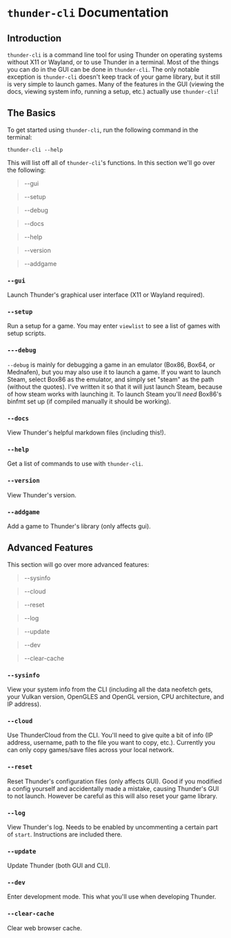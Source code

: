 # `thunder-cli` Documentation
## Introduction
`thunder-cli` is a command line tool for using Thunder on operating systems without X11 or Wayland, or to use Thunder in a terminal. Most of the things you can do in the GUI can be done in `thunder-cli`. The only notable exception is `thunder-cli` doesn't keep track of your game library, but it still is very simple to launch games. Many of the features in the GUI (viewing the docs, viewing system info, running a setup, etc.) actually use `thunder-cli`!
## The Basics
To get started using `thunder-cli`, run the following command in the terminal:
```
thunder-cli --help
```
This will list off all of `thunder-cli`'s functions. In this section we'll go over the following:

> --gui

> --setup

> --debug

> --docs

> --help

> --version

> --addgame

### `--gui`
Launch Thunder's graphical user interface (X11 or Wayland required).
### `--setup`
Run a setup for a game. You may enter `viewlist` to see a list of games with setup scripts.
### `---debug`
`--debug` is mainly for debugging a game in an emulator (Box86, Box64, or Mednafen), but you may also use it to launch a game. If you want to launch Steam, select Box86 as the emulator, and simply set "steam" as the path (without the quotes). I've written it so that it will just launch Steam, because of how steam works with launching it. To launch Steam you'll *need* Box86's binfmt set up (if compiled manually it should be working).
### `--docs`
View Thunder's helpful markdown files (including this!).
### `--help`
Get a list of commands to use with `thunder-cli`.
### `--version`
View Thunder's version.
### `--addgame`
Add a game to Thunder's library (only affects gui).
## Advanced Features
This section will go over more advanced features:

> --sysinfo

> --cloud

> --reset

> --log

> --update

> --dev

> --clear-cache

### `--sysinfo`
View your system info from the CLI (including all the data neofetch gets, your Vulkan version, OpenGLES and OpenGL version, CPU architecture, and IP address).
### `--cloud`
Use ThunderCloud from the CLI. You'll need to give quite a bit of info (IP address, username, path to the file you want to copy, etc.). Currently you can only copy games/save files across your local network.
### `--reset`
Reset Thunder's configuration files (only affects GUI). Good if you modified a config yourself and accidentally made a mistake, causing Thunder's GUI to not launch. However be careful as this will also reset your game library.
### `--log`
View Thunder's log. Needs to be enabled by uncommenting a certain part of `start`. Instructions are included there.
### `--update`
Update Thunder (both GUI and CLI).
### `--dev`
Enter development mode. This what you'll use when developing Thunder.
### `--clear-cache`
Clear web browser cache.

